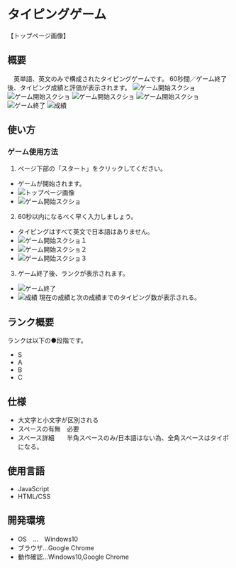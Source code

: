 # タイピングゲーム

【トップページ画像】

## 概要
　英単語、英文のみで構成されたタイピングゲームです。 60秒間／ゲーム終了後、タイピング成績と評価が表示されます。
![ゲーム開始スクショ](ゲーム開始スクショ)
![ゲーム開始スクショ](ゲーム中スクショ１)
![ゲーム開始スクショ](ゲーム中スクショ２)
![ゲーム開始スクショ](ゲーム中スクショ３)
![ゲーム終了](ゲーム終了)
![成績](成績)

## 使い方
### ゲーム使用方法
1. ページ下部の「スタート」をクリックしてください。
  * ゲームが開始されます。  
  * ![トップページ画像](トップページ画像)
  * ![ゲーム開始スクショ](ゲーム開始スクショ)
2. 60秒以内になるべく早く入力しましょう。
 * タイピングはすべて英文で日本語はありません。
  * ![ゲーム開始スクショ１](ゲーム中スクショ１)
  * ![ゲーム開始スクショ２](ゲーム開始スクショ２)
  * ![ゲーム開始スクショ３](ゲーム開始スクショ３)
3. ゲーム終了後、ランクが表示されます。
  * ![ゲーム終了](ゲーム終了)
  * ![成績](成績)
現在の成績と次の成績までのタイピング数が表示される。



## ランク概要
ランクは以下の●段階です。
  * S
  * A
  * B
  * C



## 仕様
  * 大文字と小文字が区別される
  * スペースの有無　必要
  * スペース詳細　　半角スペースのみ/日本語はない為、全角スペースはタイポになる。




## 使用言語
  * JavaScript
  * HTML/CSS



## 開発環境
  * OS　…　Windows10
  * ブラウザ…Google Chrome
  * 動作確認…Windows10,Google Chrome
